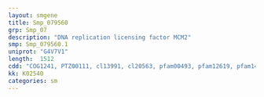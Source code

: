 ```yaml
---
layout: smgene
title: Smp_079560
grp: Smp_07
description: "DNA replication licensing factor MCM2"
smp: Smp_079560.1
uniprot: "G4V7V1"
length:  1512
cdd: "COG1241, PTZ00111, cl13991, cl20563, pfam00493, pfam12619, pfam14551, smart00350"
kk: K02540
categories: sm
---
```

